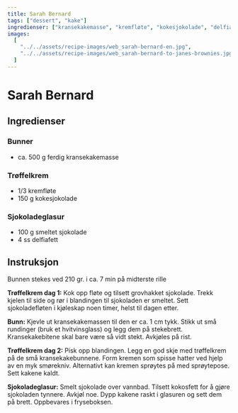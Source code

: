 ```yaml
---
title: Sarah Bernard
tags: ["dessert", "kake"]
ingredienser: ["kransekakemasse", "kremfløte", "kokesjokolade", "delfiafett"]
images:
  [
    "../../assets/recipe-images/web_sarah-bernard-en.jpg",
    "../../assets/recipe-images/web_sarah-bernard-to-janes-brownies.jpg",
  ]
---
```


# Sarah Bernard

## Ingredienser

### Bunner

- ca. 500 g ferdig kransekakemasse

### Trøffelkrem

- 1/3 kremfløte
- 150 g kokesjokolade

### Sjokoladeglasur

- 100 g smeltet sjokolade
- 4 ss delfiafett

## Instruksjon

Bunnen stekes ved 210 gr. i ca. 7 min på midterste rille

**Trøffelkrem dag 1:** Kok opp fløte og tilsett grovhakket sjokolade. Trekk kjelen til side og rør i blandingen til sjokoladen er smeltet. Sett sjokoladefløten i kjøleskap noen timer, helst til dagen etter.

**Bunn:** Kjevle ut kransekakemassen til den er ca. 1 cm tykk. Stikk ut små rundinger (bruk et hvitvinsglass) og legg dem på stekebrett. Kransekakebitene skal bare være så vidt stekt. Avkjøles på rist.

**Trøffelkrem dag 2:** Pisk opp blandingen. Legg en god skje med trøffelkrem på de små kransekakebunnene. Form kremen som spisse hatter ved hjelp av en myk smørekniv. Alternativt kan kremen sprøytes på med sprøytepose. Sett kakene kaldt.

**Sjokoladeglasur:** Smelt sjokolade over vannbad. Tilsett kokosfett for å gjøre sjokoladen tynnere. Avkjøl noe. Dypp kakene raskt i glasuren og sett dem på brett. Oppbevares i fryseboksen.
